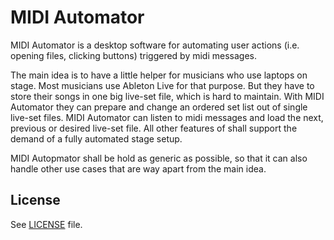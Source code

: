 MIDI Automator
======

MIDI Automator is a desktop software for automating user actions (i.e. opening files, clicking buttons) 
triggered by midi messages. 

The main idea is to have a little helper for musicians who use laptops on stage. 
Most musicians use Ableton Live for that purpose. But they have to store their songs
in one big live-set file, which is hard to maintain. With MIDI Automator they can prepare and change
an ordered set list out of single live-set files. MIDI Automator can listen to midi messages and
load the next, previous or desired live-set file. All other features of shall support the demand
of a fully automated stage setup.

MIDI Autopmator shall be hold as generic as possible, so that it can also handle other use cases 
that are way apart from the main idea. 

License
-------

See [LICENSE](LICENSE) file.